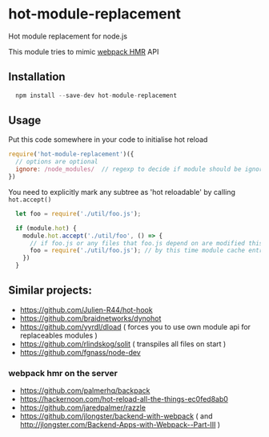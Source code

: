 # hot-module-replacement
Hot module replacement for node.js

This module tries to mimic [webpack HMR](https://webpack.js.org/api/hot-module-replacement/) API

## Installation
```js
  npm install --save-dev hot-module-replacement
```

## Usage

Put this code somewhere in your code to initialise hot reload

```js
require('hot-module-replacement')({
  // options are optional
  ignore: /node_modules/  // regexp to decide if module should be ignored; also can be a function accepting string and returning true/false
})
```

You need to explicitly mark any subtree as 'hot reloadable' by calling `hot.accept()`

```js
  let foo = require('./util/foo.js');

  if (module.hot) { 
    module.hot.accept('./util/foo', () => {
      // if foo.js or any files that foo.js depend on are modified this callback is invoked
      foo = require('./util/foo.js'); // by this time module cache entry for 'foo' already cleaned and module reloaded, requiring again is the easiest way of geting reference to new module. We need to assign it to local foo variable to make our local code in this file aware of it.
    })
  }
```

## Similar projects:

- https://github.com/Julien-R44/hot-hook
- https://github.com/braidnetworks/dynohot
- https://github.com/yyrdl/dload ( forces you to use own module api for replaceables modules )
- https://github.com/rlindskog/solit ( transpiles all files on start )
- https://github.com/fgnass/node-dev

### webpack hmr on the server
- https://github.com/palmerhq/backpack
- https://hackernoon.com/hot-reload-all-the-things-ec0fed8ab0
- https://github.com/jaredpalmer/razzle
- https://github.com/jlongster/backend-with-webpack ( and http://jlongster.com/Backend-Apps-with-Webpack--Part-III )
